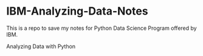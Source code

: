 # IBM-Analyzing-Data-Notes

This is a repo to save my notes for Python Data Science Program offered by IBM.

Analyzing Data with Python
